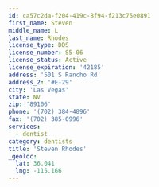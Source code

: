 ```yaml
---
id: ca57c2da-f204-419c-8f94-f213c75e0891
first_name: Steven
middle_name: L
last_name: Rhodes
license_type: DDS
license_number: S5-06
license_status: Active
license_expiration: '42185'
address: '501 S Rancho Rd'
address_2: '#E-29'
city: 'Las Vegas'
state: NV
zip: '89106'
phone: '(702) 384-4896'
fax: '(702) 385-0996'
services:
  - dentist
category: dentists
title: 'Steven Rhodes'
_geoloc:
  lat: 36.041
  lng: -115.166
---
```

